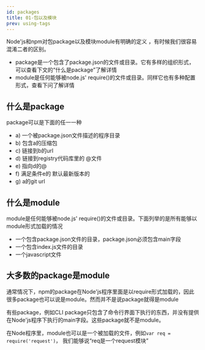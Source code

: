 ```yaml
---
id: packages
title: 01-包以及模块
prev: using-tags
---
```


Node'js和npm对包package以及模块module有明确的定义 ，有时候我们很容易混淆二者的区别。

* package是一个包含了package.json的文件或目录。它有多样的组织形式，可以查看下文的“什么是package”了解详情
* module是任何能够被node.js' require()的文件或目录。同样它也有多种配置形式，查看下问了解详情

## 什么是package

package可以是下面的任一一种
* a) 一个被package.json文件描述的程序目录
* b) 包含a的压缩包
* c) 链接到b的url
* d) 链接到registry代码库里的 <name>@<version>文件
* e) 指向d的<name>@<tag>
* f) 满足条件e的 默认最新版本的<name>
* g) a的git url

## 什么是module

module是任何能够被node.js' require()的文件或目录。下面列举的是所有能够以module形式加载的情况
* 一个包含package.json文件的目录，package.json必须包含main字段
* 一个包含index.js文件的目录
* 一个javascript文件

## 大多数的package是module

通常情况下，npm的package在Node'js程序里面是以require形式加载的，因此很多package也可以说是module。然而并不是说package就得是module

有些package，例如CLI package只包含了命令行界面下执行的东西，并没有提供在Node'js程序下执行的main字段。这些package就不是module。

在Node程序里，module也可以是一个被加载的文件，例如`var req = require('request')`， 我们能够说“req是一个request模块”

